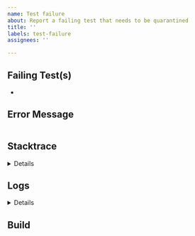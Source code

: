 ```yaml
---
name: Test failure
about: Report a failing test that needs to be quarantined
title: ''
labels: test-failure
assignees: ''

---
```


## Failing Test(s)

<!--
Provide the fully qualified name(s) of the failing tests.
-->

-

## Error Message

<!--
Provide the error message associated with the test failure, if applicable.
-->

```text

```

## Stacktrace

<details>
<!--
Provide the stack trace associated with the test failure, if applicable.
-->

```text

```
</details>


## Logs

<details>
<!--
Provide the (helix) logs associated with the test failure, if applicable.
-->

```text

```
</details>

## Build

<!--
Provide a link to the build where the test failure occurred.
-->
